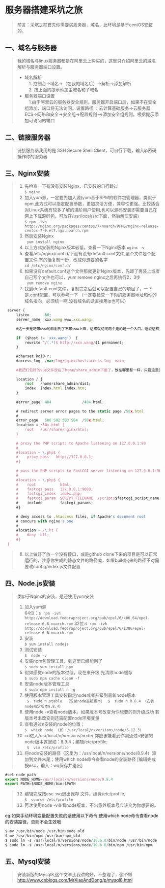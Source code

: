 # 服务器搭建采坑之旅
> 前言：采坑之前首先你需要买服务器，域名，此环境是基于centOS安装的。
## 一、域名与服务器
> 我的域名与linux服务器都是在阿里云上购买的，这里只介绍阿里云的域名解析与服务器端口设置。  
> - 域名解析  
>  &emsp;1. 控制台->域名->（在我的域名后）->解析->添加解析  
>  &emsp;2. 按上面的提示添加主域名和子域名
> - 服务器端口设置  
>  &emsp;1.由于阿里云的服务器安全规则，服务器开启端口后，如果不在安全组添加，端口将无法访问。设置路径 ：云计算基础服务->云服务器ECS->网络和安全->安全组->配置规则—>添加安全组规则。根据提示添加可访问的端口 

## 二、链接服务器
> 链接服务器我用的是 SSH Secure Shell Client，可自行下载，输入ip密码操作你的服务器
## 三、Nginx安装
> 1. 先检查一下有没有安装Nginx，已安装的自行跳过  
`$ nginx`
> 2. 加入yum源，一定要先加入源(yum基于RPM的软件包管理器，类似于npm,此方式可以指定配置参数，更加灵活方便，兼容性更强。比较适合对Linux系统有较多了解的进阶用户使用,也可以源码安装即需要自己在网上下载源码包，可放在/usr/local/src下面，然后解压安装)  
`$ rpm -ivh http://nginx.org/packages/centos/7/noarch/RPMS/nginx-release-centos-7-0.el7.ngx.noarch.rpm`
> 3. 然后安装Nginx  
` yum install nginx`
> 4. 以上方式安装的Nginx版本较低，查看一下Nginx版本
`nginx -v`
> 5. 查看/etc/nginx/conf.d/下面有没有default.conf文件,这个文件是个配置文件,有的话复制一份，改成你想要的名字  
`cd /etc/nginx/conf.d/`
> 6. 如果没有default.conf这个文件那就更新Nginx版本，先卸了再装上或者自己写个文件也可以，yum remove nginx之后再执行2，3步  
` yum remove nginx`
> 7. 找到default.conf文件，复制完之后就可以配置自己的项目了，一下是.conf配置，可以参考一下 （一定要检查一下你的服务器地址和你的域名指向，必须统一啊,没有域名的话直接用ip也可以）
 ```javascript
  server {
      listen       80;
      server_name  xxx.wang www.xxx.wang;
  
      #这一步是吧带www的映射到了不带www上面，这样就访问两个走的是一个入口，话说这样对seo比较好
  
      if  ($host != 'xxx.wang')  {
          rewrite ^/(.*)$ http://xxx.wang/$1 permanent;
      } 
  
      #charset koi8-r;
      #access_log  /var/log/nginx/host.access.log  main;
  
      #我把打包好的vue文件放在了home/share_admin下面了，放在哪里都一样，只要这里的指向正确就好
  
      location / {
          root   /home/share_admin/dist;    
          index  index.html index.htm;
      }
  
      #error_page  404              /404.html;
  
      # redirect server error pages to the static page /50x.html
      #
      error_page   500 502 503 504  /50x.html;
      location = /50x.html {
          root   /usr/share/nginx/html;
      }
  
      # proxy the PHP scripts to Apache listening on 127.0.0.1:80
      #
      #location ~ \.php$ {
      #    proxy_pass   http://127.0.0.1;
      #}
  
      # pass the PHP scripts to FastCGI server listening on 127.0.0.1:9000
      #
      #location ~ \.php$ {
      #    root           html;
      #    fastcgi_pass   127.0.0.1:9000;
      #    fastcgi_index  index.php;
      #    fastcgi_param  SCRIPT_FILENAME  /scripts$fastcgi_script_name;
      #    include        fastcgi_params;
      #}
  
      # deny access to .htaccess files, if Apache's document root
      # concurs with nginx's one
      #
      #location ~ /\.ht {
      #    deny  all;
      #}
  }
```
> 8. 以上做好了放一个没有接口，或是github  clone下来的项目是可以正常运行的，注意你生成的静态文件的路径呦，如果build出来的路径不对需要改config/index.js文件配置


## 四、Node.js安装
>  类似于Nginx的安装，是还使用yum安装  
> 1. 加入yum源  
> 64位：`$ rpm -ivh http://download.fedoraproject.org/pub/epel/6/x86_64/epel-release-6-8.noarch.rpm`
> 32位:`$ rpm -ivh http://download.fedoraproject.org/pub/epel/6/i386/epel-release-6-8.noarch.rpm`
> 2. 安装  
> `$ yum install nodejs`
> 3. 测试安装  
> `$  node -v`
> 4. 安装npm包管理工具，到这里已经能用了  
> `$ sudo yum install npm`
> 5. 假如感觉node的版本过低，现在来升级,先清除node缓存  
> `$ sudo npm cache clean -f `
> 6. 安装node版本管理工具  
> `$ sudo npm install n -g`
> 7. 使用版本管理工具安装指定node或者升级到最新node版本  
> ` $  sudo n stable  （安装node最新版本）`
> ` $  sudo n 9.8.4 （安装node指定版本9.8.4）`
> 8. 使用node -v查看node版本，如果版本号改变为你想要的则升级成功  若版本号未改变则还需配置node环境变量  
> 9. 查看通过n安装的node的位置；  
`$  which node  (如：/usr/local/n/versions/node/6.12.3）`
> 10. cd进入/usr/local/n/versions/node/ 你应该能看到你刚通过n安装的node版本这里如：8.9.4；编辑/etc/profile;  
` $  vim /etc/profile`
> 11. 将node安装的路径（这里为：/usr/local/n/versions/node/8.9.4）添加到文件末尾；使用which node命令查看node的安装路径  [编辑完成按esc，输入：wq保存并退出]
```javascript
#set node path
export NODE_HOME=/usr/local/n/versions/node/9.8.4
export PATH=$NODE_HOME/bin:$PATH
```
> 12. 编辑完成按esc :wq退出保存 文件，编译/etc/profile;  
`$  source /etc/profile`
> 13. 再次使用node -v查看node版本，不出意外版本号应该变为你想要的。

eg:如果手动环境变量配置失败的话使用以下命令,使用which node命令查看node的安装路径，否则不会生效哦
```javascript
$ mv /usr/bin/node /usr/bin/node_old
$ mv /usr/bin/npm /usr/bin/npm_old
$ sudo ln -s /usr/local/n/versions/node/10.6.0/bin/node /usr/bin/node
$ sudo ln -s /usr/local/n/versions/node/10.6.0/bin/npm /usr/bin/npm
```
## 五、Mysql安装
> 安装新版的Mysql8,这个文章比我讲的好，不整理了，偷个懒  
> http://www.cnblogs.com/MrXiaoAndDong/p/mysql8.html
